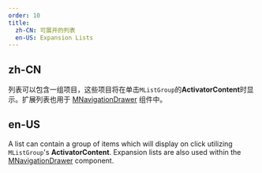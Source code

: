 ```yaml
---
order: 10
title:
  zh-CN: 可展开的列表
  en-US: Expansion Lists
---
```


## zh-CN

列表可以包含一组项目，这些项目将在单击`MListGroup`的**ActivatorContent**时显示。扩展列表也用于 [MNavigationDrawer](/components/navigation-drawers) 组件中。

## en-US

A list can contain a group of items which will display on click utilizing `MListGroup`'s **ActivatorContent**. Expansion
lists are also used within the [MNavigationDrawer](/components/navigation-drawers) component.
